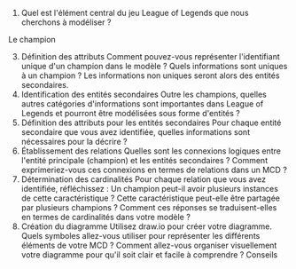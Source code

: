 1) Quel est l'élément central du jeu League of Legends que nous cherchons à modéliser ?

Le champion

3. Définition des attributs
Comment pouvez-vous représenter l'identifiant unique d'un champion dans le modèle ?
Quels informations sont uniques à un champion ? Les informations non uniques seront alors des entités secondaires.
4. Identification des entités secondaires
Outre les champions, quelles autres catégories d'informations sont importantes dans League of Legends et pourront être modélisées sous forme d'entités ?
5. Définition des attributs pour les entités secondaires
Pour chaque entité secondaire que vous avez identifiée, quelles informations sont nécessaires pour la décrire ?
6. Établissement des relations
Quelles sont les connexions logiques entre l'entité principale (champion) et les entités secondaires ?
Comment exprimeriez-vous ces connexions en termes de relations dans un MCD ?
7. Détermination des cardinalités
Pour chaque relation que vous avez identifiée, réfléchissez :
Un champion peut-il avoir plusieurs instances de cette caractéristique ?
Cette caractéristique peut-elle être partagée par plusieurs champions ?
Comment ces réponses se traduisent-elles en termes de cardinalités dans votre modèle ?
8. Création du diagramme
Utilisez draw.io pour créer votre diagramme. Quels symboles allez-vous utiliser pour représenter les différents éléments de votre MCD ?
Comment allez-vous organiser visuellement votre diagramme pour qu'il soit clair et facile à comprendre ?
Conseils
